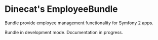 Dinecat's EmployeeBundle
========================

Bundle provide employee management functionality for Symfony 2 apps.

Bundle in development mode. Documentation in progress.
